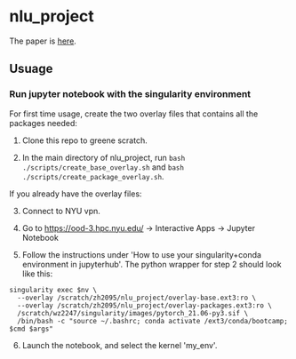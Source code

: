# nlu_project
The paper is [here](./NLU_paper_Group18.pdf).

## Usuage

### Run jupyter notebook with the singularity environment
For first time usage, create the two overlay files that contains all the packages needed:

1. Clone this repo to greene scratch.

2. In the main directory of nlu_project, run `bash ./scripts/create_base_overlay.sh` and `bash ./scripts/create_package_overlay.sh`.

If you already have the overlay files:

3. Connect to NYU vpn.

4. Go to https://ood-3.hpc.nyu.edu/ -> Interactive Apps -> Jupyter Notebook

5. Follow the instructions under 'How to use your singularity+conda environment in jupyterhub'. The python wrapper for step 2 should look like this:

```
singularity exec $nv \
  --overlay /scratch/zh2095/nlu_project/overlay-base.ext3:ro \
  --overlay /scratch/zh2095/nlu_project/overlay-packages.ext3:ro \
  /scratch/wz2247/singularity/images/pytorch_21.06-py3.sif \
  /bin/bash -c "source ~/.bashrc; conda activate /ext3/conda/bootcamp; $cmd $args"
```
6. Launch the notebook, and select the kernel 'my_env'.
